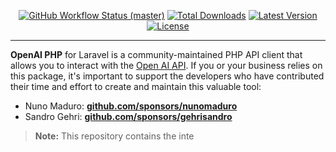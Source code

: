 <p align="center">
    <p align="center">
        <a href="https://github.com/openai-php/laravel/actions"><img alt="GitHub Workflow Status (master)" src="https://img.shields.io/github/actions/workflow/status/openai-php/laravel/tests.yml?branch=main&label=tests&style=round-square"></a>
        <a href="https://packagist.org/packages/openai-php/laravel"><img alt="Total Downloads" src="https://img.shields.io/packagist/dt/openai-php/laravel"></a>
        <a href="https://packagist.org/packages/openai-php/laravel"><img alt="Latest Version" src="https://img.shields.io/packagist/v/openai-php/laravel"></a>
        <a href="https://packagist.org/packages/openai-php/laravel"><img alt="License" src="https://img.shields.io/github/license/openai-php/laravel"></a>
    </p>
</p>

------
**OpenAI PHP** for Laravel is a community-maintained PHP API client that allows you to interact with the [Open AI API](https://beta.openai.com/docs/api-reference/introduction). If you or your business relies on this package, it's important to support the developers who have contributed their time and effort to create and maintain this valuable tool:

- Nuno Maduro: **[github.com/sponsors/nunomaduro](https://github.com/sponsors/nunomaduro)**
- Sandro Gehri: **[github.com/sponsors/gehrisandro](https://github.com/sponsors/gehrisandro)**

> **Note:** This repository contains the inte